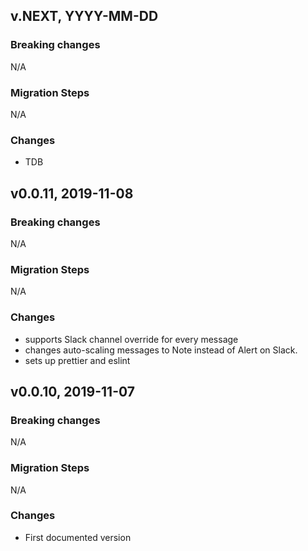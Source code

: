 ## v.NEXT, YYYY-MM-DD

### Breaking changes
N/A

### Migration Steps
N/A

### Changes

* TDB

## v0.0.11, 2019-11-08

### Breaking changes
N/A

### Migration Steps
N/A

### Changes

* supports Slack channel override for every message
* changes auto-scaling messages to Note instead of Alert on Slack. 
* sets up prettier and eslint

## v0.0.10, 2019-11-07

### Breaking changes
N/A

### Migration Steps
N/A

### Changes

* First documented version
